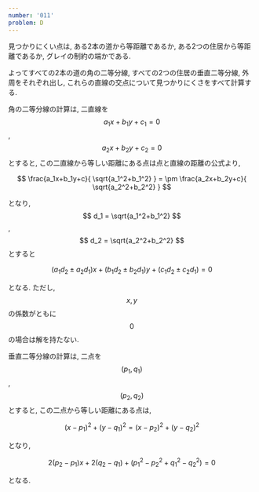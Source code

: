 ```yaml
---
number: '011'
problem: D
---
```

見つかりにくい点は, ある2本の道から等距離であるか, ある2つの住居から等距離であるか, グレイの制約の端かである.

よってすべての2本の道の角の二等分線, すべての2つの住居の垂直二等分線, 外周をそれぞれ出し, これらの直線の交点について見つかりにくさをすべて計算する.

角の二等分線の計算は, 二直線を $$ a_1x+b_1y+c_1=0 $$, $$ a_2x+b_2y+c_2=0 $$ とすると, この二直線から等しい距離にある点は点と直線の距離の公式より,

$$
\frac{a_1x+b_1y+c}{ \sqrt{a_1^2+b_1^2} } = \pm \frac{a_2x+b_2y+c}{ \sqrt{a_2^2+b_2^2} }
$$

となり, $$ d_1 = \sqrt{a_1^2+b_1^2} $$, $$ d_2 = \sqrt{a_2^2+b_2^2} $$ とすると

$$
(a_1d_2 \pm a_2d_1)x + (b_1d_2 \pm b_2d_1)y + (c_1d_2 \pm c_2d_1) = 0
$$

となる. ただし, $$ x, y $$ の係数がともに $$ 0 $$ の場合は解を持たない.

垂直二等分線の計算は, 二点を $$ (p_1, q_1) $$, $$ (p_2, q_2) $$ とすると, この二点から等しい距離にある点は,

$$
(x - p_1)^2 + (y - q_1)^2 = (x - p_2)^2 + (y - q_2)^2
$$

となり,

$$
2(p_2-p_1)x+2(q_2-q_1)+(p_1^2-p_2^2+q_1^2-q_2^2)=0
$$

となる.
